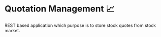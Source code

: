 # Quotation Management 📈
 REST based application which purpose is to store stock quotes from stock market.
